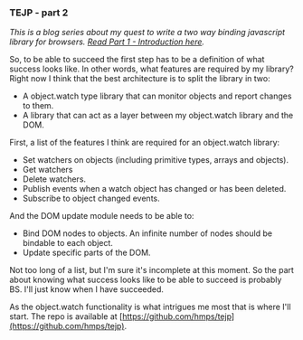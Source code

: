 ### TEJP - part 2
*This is a blog series about my quest to write a two way binding javascript library for browsers. [Read Part 1 - Introduction here](http://hampuspersson.se/2014/05/tejp-a-series/).*

So, to be able to succeed the first step has to be a definition of what success looks like. In other words, what features are required by my library? Right now I think that the best architecture is to split the library in two:

- A object.watch type library that can monitor objects and report changes to them.
- A library that can act as a layer between my object.watch library and the DOM.

First, a list of the features I think are required for an object.watch library:

- Set watchers on objects (including primitive types, arrays and objects).
- Get watchers
- Delete watchers.
- Publish events when a watch object has changed or has been deleted.
- Subscribe to object changed events.

And the DOM update module needs to be able to:

- Bind DOM nodes to objects. An infinite number of nodes should be bindable to each object.
- Update specific parts of the DOM.

Not too long of a list, but I'm sure it's incomplete at this moment. So the part about knowing what success looks like to be able to succeed is probably BS. I'll just know when I have succeeded.

As the object.watch functionality is what intrigues me most that is where I'll start. The repo is available at [https://github.com/hmps/tejp](https://github.com/hmps/tejp).
